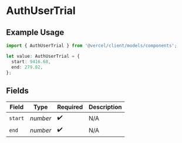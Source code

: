 # AuthUserTrial

## Example Usage

```typescript
import { AuthUserTrial } from '@vercel/client/models/components';

let value: AuthUserTrial = {
  start: 9416.68,
  end: 279.82,
};
```

## Fields

| Field   | Type     | Required           | Description |
| ------- | -------- | ------------------ | ----------- |
| `start` | _number_ | :heavy_check_mark: | N/A         |
| `end`   | _number_ | :heavy_check_mark: | N/A         |
